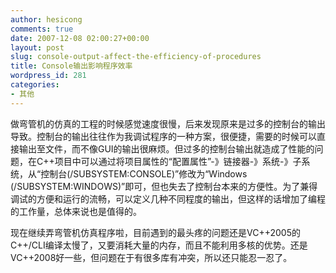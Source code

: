 ```yaml
---
author: hesicong
comments: true
date: 2007-12-08 02:00:27+00:00
layout: post
slug: console-output-affect-the-efficiency-of-procedures
title: Console输出影响程序效率
wordpress_id: 281
categories:
- 其他
---
```


做弯管机的仿真的工程的时候感觉速度很慢，后来发现原来是过多的控制台的输出导致。控制台的输出往往作为我调试程序的一种方案，很便捷，需要的时候可以直接输出至文件，而不像GUI的输出很麻烦。但过多的控制台输出就造成了性能的问题，在C++项目中可以通过将项目属性的“配置属性”-》链接器-》系统-》子系统，从“控制台(/SUBSYSTEM:CONSOLE)”修改为“Windows (/SUBSYSTEM:WINDOWS)”即可，但也失去了控制台本来的方便性。为了兼得调试的方便和运行的流畅，可以定义几种不同程度的输出，但这样的话增加了编程的工作量，总体来说也是值得的。

现在继续弄弯管机仿真程序啦，目前遇到的最头疼的问题还是VC++2005的C++/CLI编译太慢了，又要消耗大量的内存，而且不能利用多核的优势。还是VC++2008好一些，但问题在于有很多库有冲突，所以还只能忍一忍了。
